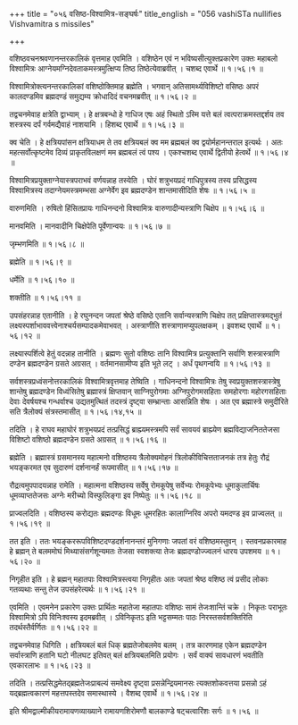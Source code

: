 +++
title = "०५६ वसिष्ठ-विश्वामित्र-सङ्घर्षः"
title_english = "056 vashiSTa nullifies Vishvamitra s missiles"

+++


वशिष्ठवचनश्रवणानन्तरकालिकं वृत्तमाह एवमिति । वशिष्ठेन एवं न
भविष्यसीत्युक्तप्रकारेण उक्तः महाबलो विश्वामित्रः
आग्नेयमग्निदेवताकमस्त्रमुत्क्षिप्य तिष्ठ तिष्ठेत्येवाब्रवीत् । चशब्द
एवार्थे  ॥  १।५६।१  ॥   

  

विश्वामित्रोक्त्यनन्तरकालिकां वशिष्ठोक्तिमाह ब्रह्मेति । भगवान्
अतिसामर्थ्यविशिष्टो वसिष्ठः अपरं कालदण्डमिव ब्रह्मदण्डं समुद्यम्य
क्रोधादिदं वचनमब्रवीत्  ॥  १।५६।२  ॥   

  

तद्वचनमेवाह क्षत्रेति द्वाभ्याम् । हे क्षत्रबन्धो हे गाधिज एषः अहं
स्थितो ऽस्मि यत्ते बलं त्वत्पराक्रमस्तद्दर्शय तव शस्त्रस्य दर्पं
गर्वमद्यैवाहं नाशयामि । हिशब्द एवार्थे  ॥  १।५६।३  ॥   

  

क्व चेति । हे क्षत्रियपांसन क्षत्रियाधम ते तव क्षत्रियबलं क्व मम
ब्रह्मबलं क्व द्वयोर्महानन्तराल इत्यर्थः । अतः महत्सर्वोत्कृष्टमेव
दिव्यं प्राकृतविलक्षणं मम ब्रह्मबलं त्वं पश्य । एकश्चशब्द एवार्थे
द्वितीयो हेत्वर्थे  ॥  १।५६।४  ॥   

  

विश्वामित्रप्रयुक्ताग्नेयास्त्रपराभवं वर्णयन्नाह तस्येति । घोरं
शत्रुभयप्रदं गाधिपुत्रस्य तस्य प्रसिद्धस्य विश्वामित्रस्य
तदाग्नेयमस्त्रमम्भसा अग्नेर्वेग इव ब्रह्मदण्डेन शान्तमासीदिति शेषः  ॥ 
१।५६।५  ॥   

  

वारुणमिति । रुषितो हिंसितप्रायः गाधिनन्दनो विश्वामित्रः
वारुणादीन्यस्त्राणि चिक्षेप  ॥  १।५६।६  ॥   

  

मानवमिति । मानवादीनि चिक्षेपेति पूर्वेणान्वयः  ॥  १।५६।७  ॥   

  

जृम्भणमिति  ॥  १।५६।८  ॥   

  

ब्रह्मेति  ॥  १।५६।९  ॥   

  

धर्मेति  ॥  १।५६।१०  ॥   

  

शक्तीति  ॥  १।५६।११  ॥   

  

उपसंहरन्नाह एतानीति । हे रघुनन्दन जपतां श्रेष्ठे वसिष्ठे एतानि
सर्वान्यस्त्राणि चिक्षेप तत् प्रक्षिप्तास्त्रमद्भुतं
लक्ष्यस्पर्शाभाववत्त्वेनाश्चर्यसम्पादकमेवाभवत् । अस्त्राणीति
शस्त्राणामप्युपलक्षकम् । इवशब्द एवार्थे  ॥  १।५६।१२  ॥   

  

लक्ष्यास्पर्शित्वे हेतुं वदन्नाह तानीति । ब्रह्मणः सुतो वशिष्ठः तानि
विश्वामित्र प्रत्युक्तानि सर्वाणि शस्त्रास्त्राणि दण्डेन ब्रह्मदण्डेन
ग्रसते अग्रसत् । वर्तमानसामीप्य इति भूते लट् । अर्धं पृथगन्वयि  ॥ 
१।५६।१३  ॥   

  

सर्वशस्त्रप्रध्वंसनोत्तरकालिकं विश्वामित्रवृत्तमाह तेष्विति । गाधिनन्दनो
विश्वामित्रः तेषु स्वप्रयुक्तशस्त्रास्त्रेषु शान्तेषु ब्रह्मदण्डेन
विध्वंसितेषु ब्रह्मास्त्रं क्षिप्तवान् साग्निपुरोगमाः अग्निपुरोगमसहिताः
समहोरगाः महोरगसहिताः देवाः देवर्षयश्च गन्धर्वाश्च उद्यतमुत्थितं तदस्त्रं
दृष्ट्वा सम्भ्रान्ताः आसन्निति शेषः । अत एव ब्रह्मास्त्रे समुदीरिते सति
त्रैलोक्यं संत्रस्तमासीत्  ॥  १।५६।१४,१५  ॥   

  

तदिति । हे राघव महाघोरं शत्रुभयप्रदं तत्प्रसिद्धं ब्राह्म्यमस्त्रमपि
सर्वं सावयवं ब्राह्म्येण ब्रह्मविद्याजनिततेजसा विशिष्टो वशिष्ठो
ब्रह्मदण्डेन ग्रसते अग्रसत्  ॥  १।५६।१६  ॥   

  

ब्रह्मेति । ब्रह्मास्त्रं ग्रसमानस्य महात्मनो वशिष्ठस्य त्रैलोक्यमोहनं
त्रिलोकीविचित्तताजनकं तत्र हेतुः रौद्रं भयङ्करमत एव सुदारुणं दर्शनानर्हं
रूपमासीत्  ॥  १।५६।१७  ॥   

  

रौद्रत्वमुपपादयन्नाह रामेति । महात्मना वशिष्ठस्य सर्वेषु रोमकूपेषु
सर्वेभ्यः रोमकूपेभ्यः धूमाकुलार्चिषः धूमव्याप्ततेजसः अग्नेः मरीच्यो
विस्फुलिङ्गा इव निष्पेतुः  ॥  १।५६।१८  ॥   

  

प्राज्वलदिति । वशिष्ठस्य करोद्यतः ब्रह्मदण्डः विधूमः धूमरहितः
कालाग्निरिव अपरो यमदण्ड इव प्राज्वलत्  ॥  १।५६।१९  ॥   

  

तत इति । ततः भयङ्कररूपविशिष्टदण्डदर्शनानन्तरं मुनिगणाः जपतां वरं
वशिष्ठमस्तुवन् । स्तवनप्रकारमाह हे ब्रह्मन् ते बलममोघं
मिथ्यासंसर्गशून्यमतः तेजसा स्वशक्त्या तेजः ब्रह्मदण्डोज्ज्वलनं धारय
उपशमय  ॥  १।५६।२०  ॥   

  

निगृहीत इति । हे ब्रह्मन् महातपाः विश्वामित्रस्त्वया निगृहीतः अतः जपतां
श्रेष्ठ वशिष्ठ त्वं प्रसीद लोकाः गतव्यथाः सन्तु तेज उपसंहरेत्यर्थः  ॥ 
१।५६।२१  ॥   

  

एवमिति । एवमनेन प्रकारेण उक्तः प्रार्थितः महातेजा महातपाः वशिष्ठः सामं
तेजःशान्तिं चक्रे । निकृतः पराभूतः विश्वामित्रो ऽपि विनिःश्वस्य
इदमब्रवीत् । ऽविनिकृतऽ इति भट्टसम्मतः पाठः निरस्तसर्वशक्तिरिति
तदर्थस्तैर्वर्णितः  ॥  १।५६।२२  ॥   

  

तद्वचनमेवाह धिगिति । क्षत्रियबलं बलं धिक् ब्रह्मतेजोबलमेव बलम् । तत्र
कारणमाह एकेन ब्रह्मदण्डेन सर्वास्त्राणि हतानि घटो नीलघट इतिवत् बलं
क्षत्रियबलमिति प्रयोगः । सर्वं वाक्यं सावधारणं भवतीति एवकारलाभः  ॥ 
१।५६।२३  ॥   

  

तदिति । तत्प्रसिद्धमेतद्ब्रह्मतेजःप्राबल्यं समवेक्ष्य दृष्ट्वा
प्रसन्नेन्द्रियमानसः त्यक्तशोकवत्तया प्रसन्नो ऽहं यद्ब्रह्मत्वकारणं
महत्तपस्तदेव समास्थास्ये । वैशब्द एवार्थे  ॥  १।५६।२४  ॥   

  

इति श्रीमद्वाल्मीकीयरामायणव्याख्याने रामायणशिरोमणौ बालकाण्डे
षट्चत्वारिंशः सर्गः  ॥  १।५६  ॥   

  

  


